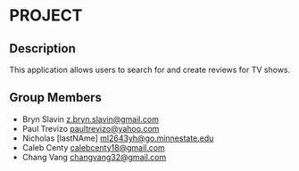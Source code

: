 # PROJECT

## Description

This application allows users to search for and create reviews for TV shows.

## Group Members

- Bryn Slavin <z.bryn.slavin@gmail.com>
- Paul Trevizo <paultrevizo@yahoo.com>
- Nicholas [lastNAme] <ml2643yh@go.minnestate.edu>
- Caleb Centy <calebcenty18@gmail.com>
- Chang Vang <changvang32@gmail.com>